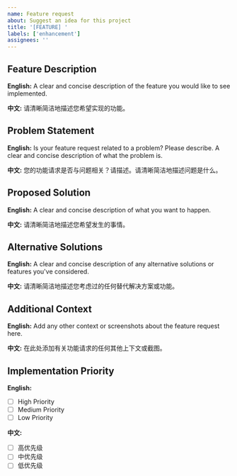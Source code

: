```yaml
---
name: Feature request
about: Suggest an idea for this project
title: '[FEATURE] '
labels: ['enhancement']
assignees: ''
---
```


## Feature Description
<!-- 功能描述 / Feature Description -->
**English:**
A clear and concise description of the feature you would like to see implemented.

**中文:**
请清晰简洁地描述您希望实现的功能。

## Problem Statement
<!-- 问题陈述 / Problem Statement -->
**English:**
Is your feature request related to a problem? Please describe. A clear and concise description of what the problem is.

**中文:**
您的功能请求是否与问题相关？请描述。请清晰简洁地描述问题是什么。

## Proposed Solution
<!-- 建议的解决方案 / Proposed Solution -->
**English:**
A clear and concise description of what you want to happen.

**中文:**
请清晰简洁地描述您希望发生的事情。

## Alternative Solutions
<!-- 替代方案 / Alternative Solutions -->
**English:**
A clear and concise description of any alternative solutions or features you've considered.

**中文:**
请清晰简洁地描述您考虑过的任何替代解决方案或功能。

## Additional Context
<!-- 附加信息 / Additional Context -->
**English:**
Add any other context or screenshots about the feature request here.

**中文:**
在此处添加有关功能请求的任何其他上下文或截图。

## Implementation Priority
<!-- 实现优先级 / Implementation Priority -->
**English:**
- [ ] High Priority
- [ ] Medium Priority  
- [ ] Low Priority

**中文:**
- [ ] 高优先级
- [ ] 中优先级
- [ ] 低优先级
